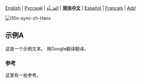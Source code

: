 [English](README.md) | [Русский](README-ru.md) | [العَرَبِيَّة](README-ar.md) | **[简体中文](README-zh-Hans.md)** | [Español](README-es.md) | [Français](README-fr.md) | *[Add](https://github.com/markdown-l10n/markdown-l10n-spec#workflow)* <!-- @l10n:h -->

![l10n-sync-zh-Hans](https://github.com/markdown-l10n/markdown-l10n-spec/workflows/l10n-sync-zh-Hans/badge.svg)

<!-- @l10n:p
## Example A

Here is a text of example.
@l10n:p -->
## 示例A

这是一个示例文本。 用Google翻译翻译。

<!-- @l10n:p
### References

Some references here.
@l10n:p -->
### 参考

这里有一些参考。
